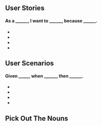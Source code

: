 ## User Stories

#### As a ______, I want to ______, because ______.

-
-
-
-

## User Scenarios 

#### Given _____, when ______, then ______.

-
-
-
-


## Pick Out The Nouns

